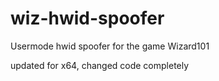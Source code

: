 # wiz-hwid-spoofer
Usermode hwid spoofer for the game Wizard101

updated for x64, changed code completely
